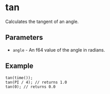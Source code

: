 # tan
Calculates the tangent of an angle.

## Parameters
 - `angle` - An f64 value of the angle in radians.

## Example
```rhai
tan(time());
tan(PI / 4); // returns 1.0
tan(0); // returns 0.0
```
